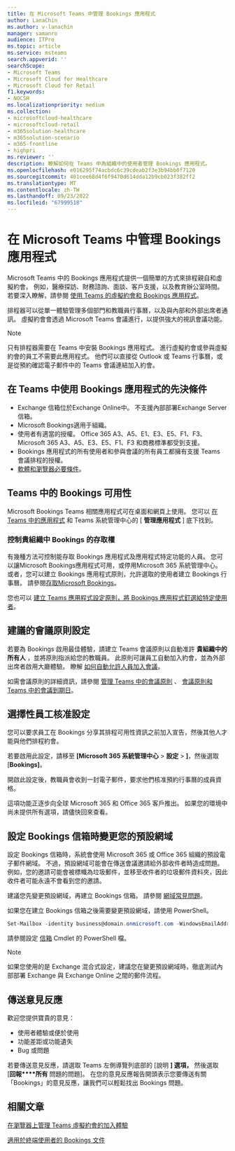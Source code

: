 ```yaml
---
title: 在 Microsoft Teams 中管理 Bookings 應用程式
author: LanaChin
ms.author: v-lanachin
manager: samanro
audience: ITPro
ms.topic: article
ms.service: msteams
search.appverid: ''
searchScope:
- Microsoft Teams
- Microsoft Cloud for Healthcare
- Microsoft Cloud for Retail
f1.keywords:
- NOCSH
ms.localizationpriority: medium
ms.collection:
- microsoftcloud-healthcare
- microsoftcloud-retail
- m365solution-healthcare
- m365solution-scenario
- m365-frontline
- highpri
ms.reviewer: ''
description: 瞭解如何在 Teams 中為組織中的使用者管理 Bookings 應用程式。
ms.openlocfilehash: e016295f74acbdc6c39cdeab2f3e3b94bb0f7120
ms.sourcegitcommit: 401cee68d4f6f9470d614dda12b9cb023f382ff2
ms.translationtype: MT
ms.contentlocale: zh-TW
ms.lasthandoff: 09/23/2022
ms.locfileid: "67999518"
---
```

# <a name="manage-the-bookings-app-in-microsoft-teams"></a>在 Microsoft Teams 中管理 Bookings 應用程式

Microsoft Teams 中的 Bookings 應用程式提供一個簡單的方式來排程親自和虛擬約會。 例如，醫療探訪、財務諮詢、面談、客戶支援，以及教育辦公室時間。 若要深入瞭解，請參閱 [使用 Teams 的虛擬約會和 Bookings 應用程式](/microsoft-365/frontline/bookings-virtual-visits)。

排程器可以從單一體驗管理多個部門和教職員行事曆，以及與內部和外部出席者通訊。 虛擬約會會透過 Microsoft Teams 會議進行，以提供強大的視訊會議功能。

> [!NOTE]
> 只有排程器需要在 Teams 中安裝 Bookings 應用程式。 進行虛擬約會或參與虛擬約會的員工不需要此應用程式。 他們可以直接從 Outlook 或 Teams 行事曆，或是從預約確認電子郵件中的 Teams 會議連結加入約會。

## <a name="prerequisites-to-use-the-bookings-app-in-teams"></a>在 Teams 中使用 Bookings 應用程式的先決條件

* Exchange 信箱位於Exchange Online中。 不支援內部部署Exchange Server信箱。
* Microsoft Bookings適用于組織。
* 使用者有適當的授權。 Office 365 A3、A5、E1、E3、E5、F1、F3、Microsoft 365 A3、A5、E3、E5、F1、F3 和商務標準都受到支援。
* Bookings 應用程式的所有使用者和參與會議的所有員工都擁有支援 Teams 會議排程的授權。
* [軟體和瀏覽器必要條件](hardware-requirements-for-the-teams-app.md)。

## <a name="availability-of-bookings-in-teams"></a>Teams 中的 Bookings 可用性

Microsoft Bookings Teams 相關應用程式可在桌面和網頁上使用。 您可以 [在 Teams 中的應用程式](https://teams.microsoft.com/l/app/4c4ec2e8-4a2c-4bce-8d8f-00fc664a4e5b?source=store-copy-link) 和 Teams 系統管理中心的 [ **管理應用程式** ] 底下找到。

### <a name="control-access-to-bookings-within-your-organization"></a>控制貴組織中 Bookings 的存取權

有幾種方法可控制能存取 Bookings 應用程式及應用程式特定功能的人員。 您可以讓Microsoft Bookings應用程式可用，或停用Microsoft 365 系統管理中心。 或者，您可以建立 Bookings 應用程式原則，允許選取的使用者建立 Bookings 行事曆。 請參閱[存取Microsoft Bookings](/microsoft-365/bookings/get-access)。

您也可以 [建立 Teams 應用程式設定原則，將 Bookings 應用程式釘選給特定使用者](teams-app-setup-policies.md)。

## <a name="recommended-meeting-policy-settings"></a>建議的會議原則設定

若要為 Bookings 啟用最佳體驗，請建立 Teams 會議原則以自動准許 **貴組織中的所有人** ，並將原則指派給您的教職員。 此原則可讓員工自動加入約會，並為外部出席者啟用大廳體驗。 瞭解 [如何自動允許人員加入會議](meeting-policies-participants-and-guests.md#automatically-admit-people)。

如需會議原則的詳細資訊，請參閱 [管理 Teams 中的會議原則](meeting-policies-in-teams.md) 、 [會議原則和 Teams 中的會議到期日](meeting-expiration.md)。

## <a name="optional-staff-approvals-setting"></a>選擇性員工核准設定

您可以要求員工在 Bookings 分享其排程可用性資訊之前加入宣告，然後其他人才能與他們排程約會。

若要啟用此設定，請移至 **[Microsoft 365 系統管理中心** \> **設定** \> **]**，然後選取 [**Bookings]**。

開啟此設定後，教職員會收到一封電子郵件，要求他們核准預約行事曆的成員資格。  

這項功能正逐步向全球 Microsoft 365 和 Office 365 客戶推出。 如果您的環境中尚未提供所有選項，請儘快回來查看。

## <a name="changing-your-default-domain-when-setting-up-bookings-mailbox"></a>設定 Bookings 信箱時變更您的預設網域

設定 Bookings 信箱時，系統會使用 Microsoft 365 或 Office 365 組織的預設電子郵件網域。 不過，預設網域可能會在傳送會議邀請給外部收件者時造成問題。 例如，您的邀請可能會被標幟為垃圾郵件，並移至收件者的垃圾郵件資料夾，因此收件者可能永遠不會看到您的邀請。

建議您先變更預設網域，再建立 Bookings 信箱。 請參閱 [網域常見問題](/microsoft-365/admin/setup/domains-faq#how-do-i-set-or-change-the-default-domain-in-microsoft-365)。

如果您在建立 Bookings 信箱之後需要變更預設網域，請使用 PowerShell。

```PowerShell
Set-Mailbox -identity business@domain.onmicrosoft.com -WindowsEmailAddress business@domain.com -EmailAddresses business@domain.com
```

請參閱設定 [信箱](/powershell/module/exchange/mailboxes/set-mailbox) Cmdlet 的 PowerShell 檔。

> [!NOTE]
> 如果您使用的是 Exchange 混合式設定，建議您在變更預設網域時，徹底測試內部部署 Exchange 與 Exchange Online 之間的郵件流程。

## <a name="send-feedback"></a>傳送意見反應

歡迎您提供寶貴的意見：

* 使用者體驗或便於使用
* 功能差距或功能遺失
* Bug 或問題
  
若要傳送意見反應，請選取 Teams 左側導覽列底部的 [說明 **] 選項，** 然後選取 [**回報****所有** 問題的問題]。 在您的意見反應報告開頭表示您要傳送有關「Bookings」的意見反應，讓我們可以輕鬆找出 Bookings 問題。

## <a name="related-articles"></a>相關文章

[在瀏覽器上管理 Teams 虛擬約會的加入體驗](/microsoft-365/frontline/browser-join)


  [適用於終端使用者的 Bookings 文件](https://support.office.com/article/apps-and-services-cc1fba57-9900-4634-8306-2360a40c665b?ui=en-US&rs=en-US&ad=US#PickTab=Bookings)
